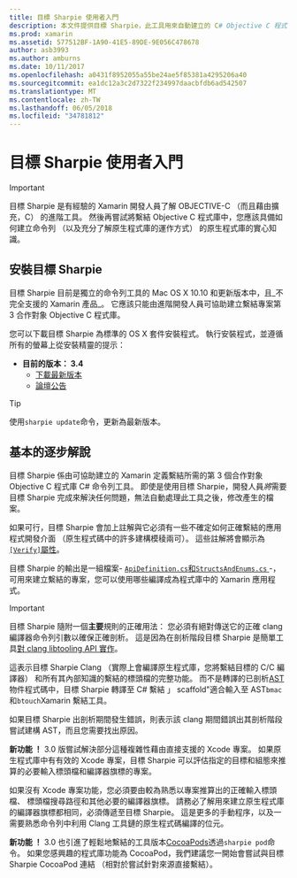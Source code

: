 ```yaml
---
title: 目標 Sharpie 使用者入門
description: 本文件提供目標 Sharpie，此工具用來自動建立的 C# Objective C 程式碼的繫結的高階概觀。
ms.prod: xamarin
ms.assetid: 577512BF-1A90-41E5-89DE-9E056C478678
author: asb3993
ms.author: amburns
ms.date: 10/11/2017
ms.openlocfilehash: a0431f8952055a55be24ae5f85381a4295206a40
ms.sourcegitcommit: ea1dc12a3c2d7322f234997daacbfdb6ad542507
ms.translationtype: MT
ms.contentlocale: zh-TW
ms.lasthandoff: 06/05/2018
ms.locfileid: "34781812"
---
```

# <a name="getting-started-with-objective-sharpie"></a>目標 Sharpie 使用者入門

> [!IMPORTANT]
> 目標 Sharpie 是有經驗的 Xamarin 開發人員了解 OBJECTIVE-C （而且藉由擴充，C） 的進階工具。 然後再嘗試將繫結 Objective C 程式庫中，您應該具備如何建立命令列 （以及充分了解原生程式庫的運作方式） 的原生程式庫的實心知識。

<a name="installing" />

## <a name="installing-objective-sharpie"></a>安裝目標 Sharpie

目標 Sharpie 目前是獨立的命令列工具的 Mac OS X 10.10 和更新版本中，且_不完全支援的 Xamarin 產品_。 它應該只能由進階開發人員可協助建立繫結專案第 3 合作對象 Objective C 程式庫。

您可以下載目標 Sharpie 為標準的 OS X 套件安裝程式。
執行安裝程式，並遵循所有的螢幕上從安裝精靈的提示：

- **目前的版本： 3.4**
  - [下載最新版本](https://dl.xamarin.com/objective-sharpie/ObjectiveSharpie.pkg)
  - [論壇公告](https://forums.xamarin.com/discussion/104800/objective-sharpie-3-4)

> [!TIP]
> 使用`sharpie update`命令，更新為最新版本。

## <a name="basic-walkthrough"></a>基本的逐步解說

目標 Sharpie 係由可協助建立的 Xamarin 定義繫結所需的第 3 個合作對象 Objective C 程式庫 C# 命令列工具。
即使是使用目標 Sharpie，開發人員*將*需要目標 Sharpie 完成來解決任何問題，無法自動處理此工具之後，修改產生的檔案。

如果可行，目標 Sharpie 會加上註解與它必須有一些不確定如何正確繫結的應用程式開發介面 （原生程式碼中的許多建構模稜兩可）。
這些註解將會顯示為[`[Verify]`屬性](~/cross-platform/macios/binding/objective-sharpie/platform/verify.md)。

目標 Sharpie 的輸出是一組檔案- [ `ApiDefinition.cs`和`StructsAndEnums.cs` ](~/cross-platform/macios/binding/objective-sharpie/platform/apidefinitions-structsandenums.md) -，可用來建立繫結的專案，您可以使用哪些編譯成為程式庫中的 Xamarin 應用程式。

> [!IMPORTANT]
> 目標 Sharpie 隨附一個**主要**規則的正確用法： 您必須有絕對傳送它的正確 clang 編譯器命令列引數以確保正確剖析。 這是因為在剖析階段目標 Sharpie 是簡單工具[對 clang libtooling API 實作](http://clang.llvm.org/docs/LibTooling.html)。

這表示目標 Sharpie Clang （實際上會編譯原生程式庫，您將繫結目標的 C/C 編譯器） 和所有其內部知識的繫結的標頭檔的完整功能。
而不是轉譯的已剖析[AST](http://en.wikipedia.org/wiki/Abstract_syntax_tree)物件程式碼中，目標 Sharpie 轉譯至 C# 繫結 」 scaffold"適合輸入至 AST`bmac`和`btouch`Xamarin 繫結工具。

如果目標 Sharpie 出剖析期間發生錯誤，則表示該 clang 期間錯誤出其剖析階段嘗試建構 AST，而且您需要找出原因。

**新功能 ！** 3.0 版嘗試解決部分這種複雜性藉由直接支援的 Xcode 專案。 如果原生程式庫中有有效的 Xcode 專案，目標 Sharpie 可以評估指定的目標和組態來推算的必要輸入標頭檔和編譯器旗標的專案。

如果沒有 Xcode 專案功能，您必須要由較為熟悉以專案推算出的正確輸入標頭檔、 標頭檔搜尋路徑和其他必要的編譯器旗標。 請務必了解用來建立原生程式庫的編譯器旗標都相同，必須傳遞至目標 Sharpie。 這是更多的手動程序，以及一需要熟悉命令列中利用 Clang 工具鏈的原生程式碼編譯的位元。

**新功能 ！** 3.0 也引進了輕鬆地繫結的工具版本[CocoaPods](https://cocoapods.org)透過`sharpie pod`命令。
如果您感興趣的程式庫功能為 CocoaPod，我們建議您一開始會嘗試與目標 Sharpie CocoaPod 連結 （相對於嘗試針對來源直接繫結）。
